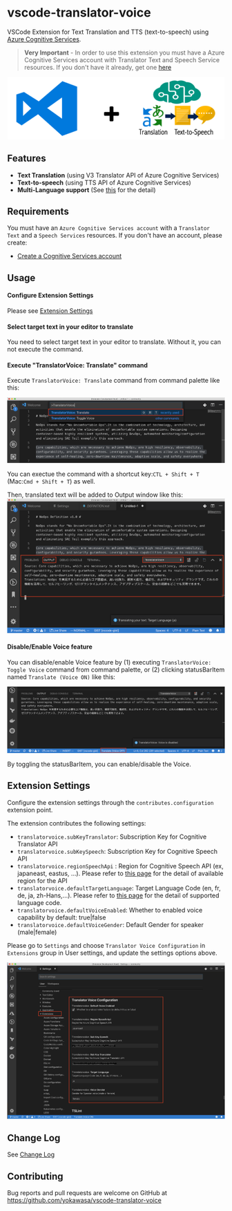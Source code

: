# vscode-translator-voice

VSCode Extension for Text Translation and TTS (text-to-speech) using [Azure Cognitive Services](https://azure.microsoft.com/en-us/services/cognitive-services/). 

> **Very Important** - In order to use this extension you must have a Azure Cognitive Services account with Translator Text and Speech Service resources. If you don't have it already, get one [here](https://docs.microsoft.com/en-us/azure/cognitive-services/cognitive-services-apis-create-account)

![](assets/vscode-translator-voice.png)

## Features

- **Text Translation** (using V3 Translator API of Azure Cognitive Services)
- **Text-to-speech** (using TTS API of Azure Cognitive Services)
- **Multi-Language support** (See [this](https://docs.microsoft.com/en-us/azure/cognitive-services/translator/language-support#translation) for the detail)

## Requirements

You must have an `Azure Cognitive Services account` with a `Translator Text` and a `Speech Services` resources.
If you don't have an account, please create:
- [Create a Cognitive Services account](https://docs.microsoft.com/en-us/azure/cognitive-services/cognitive-services-apis-create-account)

## Usage
#### Configure Extension Settings
Please see [Extension Settings](#extension-settings)

#### Select target text in your editor to translate 
You need to select target text in your editor to translate. Without it, you can not execute the command.

#### Execute "TranslatorVoice: Translate" command
Execute `TranslatorVoice: Translate` command from command palette like this:

![](assets/command-translate.png)

You can exectue the command with a shortcut key:`CTL + Shift + T` (Mac:`Cmd + Shift + T`) as well.

Then, translated text will be added to Output window like this:
![](assets/translation-output.png) 


#### Disable/Enable Voice feature
You can disable/enable Voice feature by (1) executing `TranslatorVoice: Toggle Voice` command from command palette, or (2) clicking statusBarItem named `Translate (Voice ON)` like this:

![](assets/toggle-voice.png)

By toggling the statusBarItem, you can enable/disable the Voice.

## Extension Settings

Configure the extension settings through the `contributes.configuration` extension point.

The extension contributes the following settings:

* `translatorvoice.subKeyTranslator`: Subscription Key for Cognitive Translator API
* `translatorvoice.subKeySpeech`: Subscription Key for Cognitive Speech API
* `translatorvoice.regionSpeechApi` : Region for Cognitive Speech API (ex, japaneast, eastus, ...). Please refer to [this page](https://docs.microsoft.com/en-us/azure/cognitive-services/speech-service/rest-text-to-speech) for the detail of available region for the API
* `translatorvoice.defaultTargetLanguage`: Target Language Code (en, fr, de, ja, zh-Hans,...). Please refer to [this page](https://docs.microsoft.com/en-us/azure/cognitive-services/translator/language-support#translation) for the detail of supported language code. 
* `translatorvoice.defaultVoiceEnabled`: Whether to enabled voice capability by default: true|false
* `translatorvoice.defaultVoiceGender`: Default Gender for speaker (male|female)

Please go to `Settings` and choose `Translator Voice Configuration` in `Extensions` group in User settings, and update the settings options above.

![](assets/contribution-configurations.png)

## Change Log
See [Change Log](CHANGELOG.md)

## Contributing

Bug reports and pull requests are welcome on GitHub at https://github.com/yokawasa/vscode-translator-voice